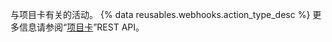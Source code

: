 与项目卡有关的活动。 {% data reusables.webhooks.action_type_desc %} 更多信息请参阅“[项目卡](/v3/projects/cards)”REST API。
